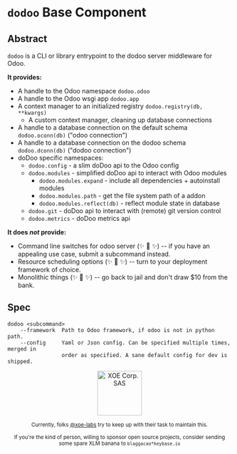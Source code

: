 # `dodoo` Base Component

## Abstract

`dodoo` is a CLI or library entrypoint to the dodoo server middleware for Odoo.

**It provides:**

- A handle to the Odoo namespace `dodoo.odoo`
- A handle to the Odoo wsgi app `dodoo.app`
- A context manager to an initialized registry `dodoo.registry(db, **kwargs)`
    - A custom context manager, cleaning up database connections
- A handle to a database connection on the default schema `dodoo.oconn(db)` ("odoo connection")
- A handle to a database connection on the dodoo schema `dodoo.dconn(db)` ("dodoo connection")
- doDoo specific namespaces:
    - `dodoo.config` - a slim doDoo api to the Odoo config
    - `dodoo.modules` - simplified doDoo api to interact with Odoo modules
         - `dodoo.modules.expand` - include all dependencies + autoinstall modules
         - `dodoo.modules.path` - get the file system path of a addon
         - `dodoo.modules.reflect(db)` - reflect module state in database
    - `dodoo.git` - doDoo api to interact with (remote) git version control
    - `dodoo.metrics` - doDoo metrics api

**It does _not_ provide:**

- Command line switches for odoo server (✨ 🍰 ✨) -- if you have an appealing use case, submit a subcommand instead.
- Resource scheduling options (✨ 🍰 ✨) -- turn to your deployment framework of choice.
- Monolithic things (✨ 🍰 ✨) -- go back to jail and don't draw $10 from the bank.

## Spec

```
dodoo <subcommand>
    --framework  Path to Odoo framework, if odoo is not in python path.
    --config     Yaml or Json config. Can be specified multiple times, merged in
                 order as specified. A sane default config for dev is shipped.
```


<div align="center">
    <div>
        <a href="https://xoe.solutions">
            <img width="100" src="https://erp.xoe.solutions/logo.png" alt="XOE Corp. SAS">
        </a>
    </div>
    <p>
    <sub>Currently, folks <a href="https://github.com/xoe-labs/">@xoe-labs</a> try to keep up with their task to maintain this.</sub>
    </p>
    <p>
    <sub>If you're the kind of person, willing to sponsor open source projects, consider sending some spare XLM banana to <code>blaggacao*keybase.io</code></sub>
    </p>
</div>
